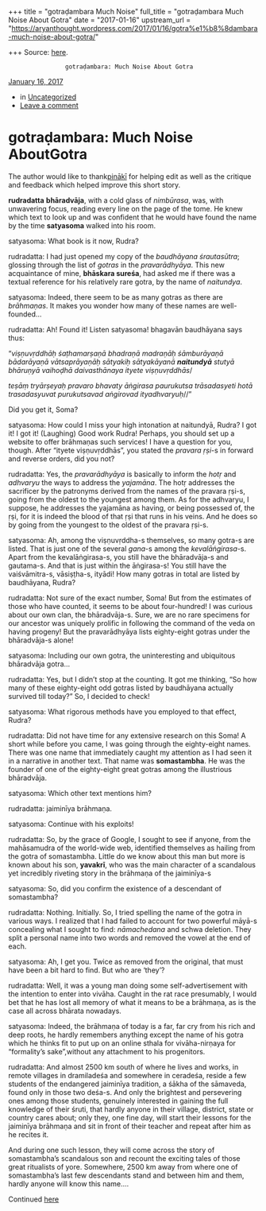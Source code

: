 +++
title = "gotraḍambara Much Noise"
full_title = "gotraḍambara Much Noise About Gotra"
date = "2017-01-16"
upstream_url = "https://aryanthought.wordpress.com/2017/01/16/gotra%e1%b8%8dambara-much-noise-about-gotra/"

+++
Source: [here](https://aryanthought.wordpress.com/2017/01/16/gotra%e1%b8%8dambara-much-noise-about-gotra/).


					gotraḍambara: Much Noise About Gotra				



[ January 16, 2017 
](https://aryanthought.wordpress.com/2017/01/16/gotra%e1%b8%8dambara-much-noise-about-gotra/ "Permalink to gotraḍambara: Much Noise AboutGotra")

-   in
    [Uncategorized](https://aryanthought.wordpress.com/category/uncategorized/)
-   [Leave a
    comment](https://aryanthought.wordpress.com/2017/01/16/gotra%e1%b8%8dambara-much-noise-about-gotra/#respond)

# gotraḍambara: Much Noise AboutGotra

The author would like to thank[pinākī](https://twitter.com/pinakasena)
for helping edit as well as the critique and feedback which helped
improve this short story.

**rudradatta** **bhāradvāja**, with a cold glass of *nimbūrasa*, was,
with unwavering focus, reading every line on the page of the tome. He
knew which text to look up and was confident that he would have found
the name by the time **satyasoma** walked into his room.

satyasoma: What book is it now, Rudra?

rudradatta: I had just opened my copy of the *baudhāyana śrautasūtra*;
glossing through the list of *gotras* in the *pravarādhyāya*. This new
acquaintance of mine, **bhāskara sureśa**, had asked me if there was a
textual reference for his relatively rare gotra, by the name of
*naitundya*.

satyasoma: Indeed, there seem to be as many gotras as there are
*brāhmaṇas*. It makes you wonder how many of these names are
well-founded…

rudradatta: Ah! Found it! Listen satyasoma! bhagavān baudhāyana says
thus:

“*viṣṇuvṛddhāḥ śaṭhamarṣaṇā* *bhadraṇā* *madraṇāḥ śāmburāyaṇā bādarāyaṇā
vātsaprāyaṇāḥ sātyakiḥ sātyakāyanā **naitundyā** stutyā* *bhāruṇyā
vaihoḍhā daivasthānaya ityete viṣṇuvṛddhās*/

*teṣāṃ tryārṣeyaḥ pravaro bhavaty āṅgirasa paurukutsa trāsadasyeti hotā
trasadasyuvat purukutsavad aṅgirovad ityadhvaryuḥ*//”

Did you get it, Soma?

satyasoma: How could I miss your high intonation at naitundyā, Rudra? I
got it! I got it! (Laughing) Good work Rudra! Perhaps, you should set up
a website to offer brāhmaṇas such services! I have a question for you,
though. After “ityete viṣṇuvṛddhās”, you stated the *pravara* *ṛṣi*-s in
forward and reverse orders, did you not?

rudradatta: Yes, the *pravarādhyāya* is basically to inform the *hotṛ*
and *adhvaryu* the ways to address the *yajamāna*. The hotṛ addresses
the sacrificer by the patronyms derived from the names of the pravara
ṛṣi-s, going from the oldest to the youngest among them. As for the
adhvaryu, I suppose, he addresses the yajamāna as having, or being
possessed of, the ṛṣi, for it is indeed the blood of that ṛṣi that runs
in his veins. And he does so by going from the youngest to the oldest of
the pravara ṛṣi-s.

satyasoma: Ah, among the viṣṇuvṛddha-s themselves, so many gotra-s are
listed. That is just one of the several *gana*-s among the
*kevalāṅgirasa*-s. Apart from the kevalāṅgirasa-s, you still have the
bhāradvāja-s and gautama-s. And that is just within the āṅgirasa-s! You
still have the vaiśvāmitra-s, vāsiṣṭha-s, ityādi! How many gotras in
total are listed by baudhāyana, Rudra?

rudradatta: Not sure of the exact number, Soma! But from the estimates
of those who have counted, it seems to be about four-hundred! I was
curious about our own clan, the bhāradvāja-s. Sure, we are no rare
specimens for our ancestor was uniquely prolific in following the
command of the veda on having progeny! But the pravarādhyāya lists
eighty-eight gotras under the bhāradvāja-s alone!

satyasoma: Including our own gotra, the uninteresting and ubiquitous
bhāradvāja gotra…

rudradatta: Yes, but I didn’t stop at the counting. It got me thinking,
“So how many of these eighty-eight odd gotras listed by baudhāyana
actually survived till today?” So, I decided to check!

satyasoma: What rigorous methods have you employed to that effect,
Rudra?

rudradatta: Did not have time for any extensive research on this Soma! A
short while before you came, I was going through the eighty-eight names.
There was one name that immediately caught my attention as I had seen it
in a narrative in another text. That name was **somastambha**. He was
the founder of one of the eighty-eight great gotras among the
illustrious bhāradvāja.

satyasoma: Which other text mentions him?

rudradatta: jaiminīya brāhmaṇa.

satyasoma: Continue with his exploits!

rudradatta: So, by the grace of Google, I sought to see if anyone, from
the mahāsamudra of the world-wide web, identified themselves as hailing
from the gotra of somastambha. Little do we know about this man but more
is known about his son, **yavakrī**, who was the main character of a
scandalous yet incredibly riveting story in the brāhmaṇa of the
jaiminīya-s

satyasoma: So, did you confirm the existence of a descendant of
somastambha?

rudradatta: Nothing. Initially. So, I tried spelling the name of the
gotra in various ways. I realized that I had failed to account for two
powerful māyā-s concealing what I sought to find: *nāmachedana* and
schwa deletion. They split a personal name into two words and removed
the vowel at the end of each.

satyasoma: Ah, I get you. Twice as removed from the original, that must
have been a bit hard to find. But who are ‘they’?

rudradatta: Well, it was a young man doing some self-advertisement with
the intention to enter into vivāha. Caught in the rat race presumably, I
would bet that he has lost all memory of what it means to be a brāhmaṇa,
as is the case all across bhārata nowadays.

satyasoma: Indeed, the brāhmaṇa of today is a far, far cry from his rich
and deep roots, he hardly remembers anything except the name of his
gotra which he thinks fit to put up on an online sthala for
vivāha-nirṇaya for “formality’s sake”,without any attachment to his
progenitors.

rudradatta: And almost 2500 km south of where he lives and works, in
remote villages in dramiladeśa and somewhere in ceradeśa, reside a few
students of the endangered jaiminīya tradition, a śākha of the sāmaveda,
found only in those two deśa-s. And only the brightest and persevering
ones among those students, genuinely interested in gaining the full
knowledge of their śruti, that hardly anyone in their village, district,
state or country cares about; only they, one fine day, will start their
lessons for the jaiminīya brāhmaṇa and sit in front of their teacher and
repeat after him as he recites it.

And during one such lesson, they will come across the story of
somastambha’s scandalous son and recount the exciting tales of those
great ritualists of yore. Somewhere, 2500 km away from where one of
somastambha’s last few descendants stand and between him and them,
hardly anyone will know this name….



Continued
[here](https://aryanthought.wordpress.com/2017/01/20/of-invisible-threads-the-veda-and-the-strangest-harikatha-experience/)



